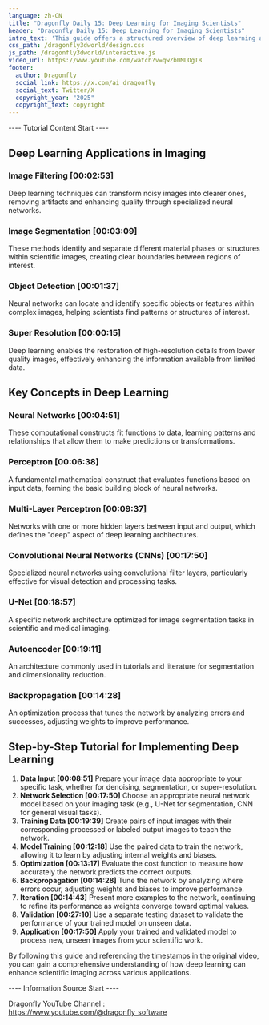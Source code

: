 ```yaml
---
language: zh-CN
title: "Dragonfly Daily 15: Deep Learning for Imaging Scientists"
header: "Dragonfly Daily 15: Deep Learning for Imaging Scientists"
intro_text: 'This guide offers a structured overview of deep learning applications in scientific imaging, based on the video "Dragonfly Daily 15: Deep Learning for Imaging Scientists (2020)." Each section includes timestamps to help you navigate to specific parts of the video.'
css_path: /dragonfly3dworld/design.css
js_path: /dragonfly3dworld/interactive.js
video_url: https://www.youtube.com/watch?v=qwZb0MLOgT8
footer:
  author: Dragonfly
  social_link: https://x.com/ai_dragonfly
  social_text: Twitter/X
  copyright_year: "2025"
  copyright_text: copyright
---
```


---- Tutorial Content Start ----
## Deep Learning Applications in Imaging

### Image Filtering [00:02:53]

Deep learning techniques can transform noisy images into clearer ones, removing artifacts and enhancing quality through specialized neural networks.

### Image Segmentation [00:03:09]

These methods identify and separate different material phases or structures within scientific images, creating clear boundaries between regions of interest.

### Object Detection [00:01:37]

Neural networks can locate and identify specific objects or features within complex images, helping scientists find patterns or structures of interest.

### Super Resolution [00:00:15]

Deep learning enables the restoration of high-resolution details from lower quality images, effectively enhancing the information available from limited data.

## Key Concepts in Deep Learning

### Neural Networks [00:04:51]

These computational constructs fit functions to data, learning patterns and relationships that allow them to make predictions or transformations.

### Perceptron [00:06:38]

A fundamental mathematical construct that evaluates functions based on input data, forming the basic building block of neural networks.

### Multi-Layer Perceptron [00:09:37]

Networks with one or more hidden layers between input and output, which defines the "deep" aspect of deep learning architectures.

### Convolutional Neural Networks (CNNs) [00:17:50]

Specialized neural networks using convolutional filter layers, particularly effective for visual detection and processing tasks.

### U-Net [00:18:57]

A specific network architecture optimized for image segmentation tasks in scientific and medical imaging.

### Autoencoder [00:19:11]

An architecture commonly used in tutorials and literature for segmentation and dimensionality reduction.

### Backpropagation [00:14:28]

An optimization process that tunes the network by analyzing errors and successes, adjusting weights to improve performance.

## Step-by-Step Tutorial for Implementing Deep Learning

1. **Data Input [00:08:51]** Prepare your image data appropriate to your specific task, whether for denoising, segmentation, or super-resolution.
2. **Network Selection [00:17:50]** Choose an appropriate neural network model based on your imaging task (e.g., U-Net for segmentation, CNN for general visual tasks).
3. **Training Data [00:19:39]** Create pairs of input images with their corresponding processed or labeled output images to teach the network.
4. **Model Training [00:12:18]** Use the paired data to train the network, allowing it to learn by adjusting internal weights and biases.
5. **Optimization [00:13:17]** Evaluate the cost function to measure how accurately the network predicts the correct outputs.
6. **Backpropagation [00:14:28]** Tune the network by analyzing where errors occur, adjusting weights and biases to improve performance.
7. **Iteration [00:14:43]** Present more examples to the network, continuing to refine its performance as weights converge toward optimal values.
8. **Validation [00:27:10]** Use a separate testing dataset to validate the performance of your trained model on unseen data.
9. **Application [00:17:50]** Apply your trained and validated model to process new, unseen images from your scientific work.

By following this guide and referencing the timestamps in the original video, you can gain a comprehensive understanding of how deep learning can enhance scientific imaging across various applications.

---- Information Source Start ----

Dragonfly YouTube Channel : <a href="https://www.youtube.com/@dragonfly_software" target="_blank">https://www.youtube.com/@dragonfly_software</a>